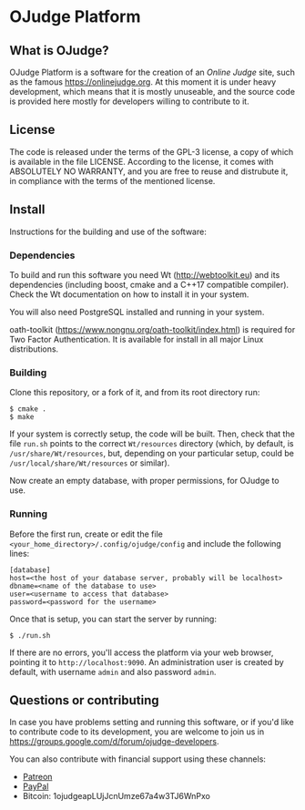 # OJudge Platform

## What is OJudge?
OJudge Platform is a software for the creation of an *Online Judge* site, such as the famous https://onlinejudge.org. At this moment it is under heavy development, which means that it is mostly unuseable, and the source code is provided here mostly for developers willing to contribute to it.

## License
The code is released under the terms of the GPL-3 license, a copy of which is available in the file LICENSE. According to the license, it comes with ABSOLUTELY NO WARRANTY, and you are free to reuse and distrubute it, in compliance with the terms of the mentioned license.

## Install
Instructions for the building and use of the software:

### Dependencies
To build and run this software you need Wt (http://webtoolkit.eu) and its dependencies (including boost, cmake and a C++17 compatible compiler). Check the Wt documentation on how to install it in your system.

You will also need PostgreSQL installed and running in your system.

oath-toolkit (https://www.nongnu.org/oath-toolkit/index.html) is required for Two Factor Authentication. It is available for install in all major Linux distributions.

### Building
Clone this repository, or a fork of it, and from its root directory run:

```
$ cmake .
$ make
```

If your system is correctly setup, the code will be built. Then, check that the file `run.sh` points to the correct `Wt/resources` directory (which, by default, is `/usr/share/Wt/resources`, but, depending on your particular setup, could be `/usr/local/share/Wt/resources` or similar).

Now create an empty database, with proper permissions, for OJudge to use.

### Running
Before the first run, create or edit the file `<your_home_directory>/.config/ojudge/config` and include the following lines:

```
[database]
host=<the host of your database server, probably will be localhost>
dbname=<name of the database to use>
user=<username to access that database>
password=<password for the username>
```

Once that is setup, you can start the server by running:

```
$ ./run.sh
```

If there are no errors, you'll access the platform via your web browser, pointing it to ```http://localhost:9090```. An administration user is created by default, with username ```admin``` and also password ```admin```.

## Questions or contributing
In case you have problems setting and running this software, or if you'd like to contribute code to its development, you are welcome to join us in https://groups.google.com/d/forum/ojudge-developers.

You can also contribute with financial support using these channels:

* [Patreon](https://www.patreon.com/onlinejudge "Patreon")
* [PayPal](https://www.paypal.com/cgi-bin/webscr?cmd=_s-xclick&hosted_button_id=D7XA3E822BTP8&source=url "PayPal")
* Bitcoin: 1ojudgeapLUjJcnUmze67a4w3TJ6WnPxo
